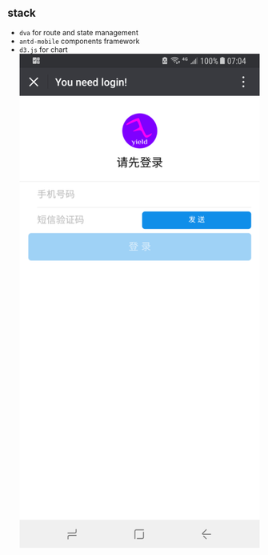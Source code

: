 ## stack
- `dva` for route and state management
- `antd-mobile` components framework 
- `d3.js` for chart
![Alt text](web/public/images/0.png?raw=true "Title")